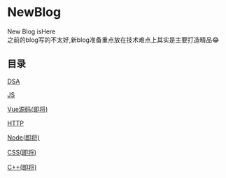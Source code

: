 # NewBlog
New Blog isHere    
之前的blog写的不太好,新blog准备重点放在技术难点上其实是主要打造精品😂
## 目录

[DSA]()

[JS]()

[Vue源码(即将)]()

[HTTP]()

[Node(即将)]()

[CSS(即将)]()

[C++(即将)]()





